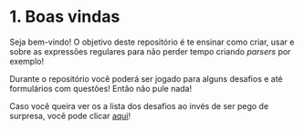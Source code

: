 # 1. Boas vindas

Seja bem-vindo! O objetivo deste repositório é te ensinar como criar, usar e sobre as expressões regulares para não perder tempo criando *parsers* por exemplo!

Durante o repositório você poderá ser jogado para alguns desafios e até formulários com questões! Então não pule nada!

Caso você queira ver os a lista dos desafios ao invés de ser pego de surpresa, você pode clicar [aqui](../challenges.md)!
